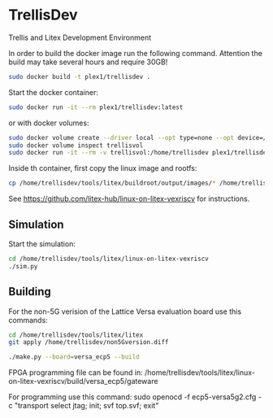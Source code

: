 # TrellisDev
Trellis and Litex Development Environment

In order to build the docker image run the following command.
Attention the build may take several hours and require 30GB!
```sh
sudo docker build -t plex1/trellisdev .
```

Start the docker container:
```sh
sudo docker run -it --rm plex1/trellisdev:latest
```

or with docker volumes:

```sh
sudo docker volume create --driver local --opt type=none --opt device=/home/felix_arnold/trellis/trellisvol --opt o=bind trellisvol
sudo docker volume inspect trellisvol
sudo docker run -it --rm -v trellisvol:/home/trellisdev plex1/trellisdev:latest
```

Inside th container, first copy the linux image and rootfs:

```sh
cp /home/trellisdev/tools/litex/buildroot/output/images/* /home/trellisdev/tools/litex/linux-on-litex-vexriscv/buildroot/

```
See https://github.com/litex-hub/linux-on-litex-vexriscv for instructions.


## Simulation

Start the simulation:
```sh
cd /home/trellisdev/tools/litex/linux-on-litex-vexriscv
./sim.py
```

## Building

For the non-5G verision of the Lattice Versa evaluation board use this commands:
```sh
cd /home/trellisdev/tools/litex/litex
git apply /home/trellisdev/non5Gversion.diff
```

```sh
./make.py --board=versa_ecp5 --build
```

FPGA programming file can be found in:
/home/trellisdev/tools/litex/linux-on-litex-vexriscv/build/versa_ecp5/gateware

For programming use this command:
sudo openocd -f ecp5-versa5g2.cfg -c "transport select jtag; init; svf top.svf; exit"